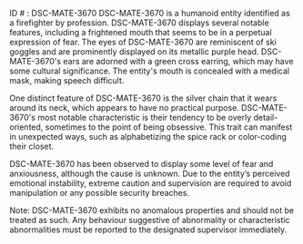 ID # : DSC-MATE-3670
DSC-MATE-3670 is a humanoid entity identified as a firefighter by profession. DSC-MATE-3670 displays several notable features, including a frightened mouth that seems to be in a perpetual expression of fear. The eyes of DSC-MATE-3670 are reminiscent of ski goggles and are prominently displayed on its metallic purple head. DSC-MATE-3670's ears are adorned with a green cross earring, which may have some cultural significance. The entity's mouth is concealed with a medical mask, making speech difficult.

One distinct feature of DSC-MATE-3670 is the silver chain that it wears around its neck, which appears to have no practical purpose. DSC-MATE-3670's most notable characteristic is their tendency to be overly detail-oriented, sometimes to the point of being obsessive. This trait can manifest in unexpected ways, such as alphabetizing the spice rack or color-coding their closet.

DSC-MATE-3670 has been observed to display some level of fear and anxiousness, although the cause is unknown. Due to the entity’s perceived emotional instability, extreme caution and supervision are required to avoid manipulation or any possible security breaches.

Note: DSC-MATE-3670 exhibits no anomalous properties and should not be treated as such. Any behaviour suggestive of abnormality or characteristic abnormalities must be reported to the designated supervisor immediately.
